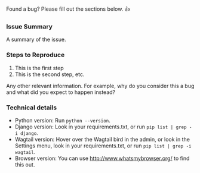 Found a bug? Please fill out the sections below. 👍

### Issue Summary

A summary of the issue.

### Steps to Reproduce

1. This is the first step
2. This is the second step, etc.

Any other relevant information. For example, why do you consider this a bug and what did you expect to happen instead?

### Technical details

* Python version: Run `python --version`.
* Django version: Look in your requirements.txt, or run `pip list | grep -i django`.
* Wagtail version: Hover over the Wagtail bird in the admin, or look in the Settings menu, look in your requirements.txt, or run `pip list | grep -i wagtail`.
* Browser version: You can use http://www.whatsmybrowser.org/ to find this out.
